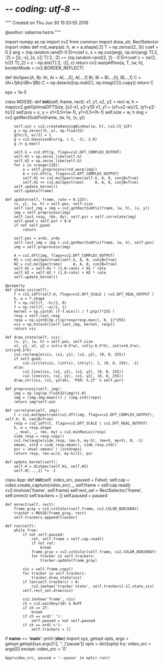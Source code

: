 # -*- coding: utf-8 -*-
"""
Created on Thu Jun 30 15:33:55 2016

@author: sabarna.hazra
"""

import numpy as np
import cv2
from common import draw_str, RectSelector
import video
def rnd_warp(a):
    h, w = a.shape[:2]
    T = np.zeros((2, 3))
    coef = 0.2
    ang = (np.random.rand()-0.5)*coef
    c, s = np.cos(ang), np.sin(ang)
    T[:2, :2] = [[c,-s], [s, c]]
    T[:2, :2] += (np.random.rand(2, 2) - 0.5)*coef
    c = (w/2, h/2)
    T[:,2] = c - np.dot(T[:2, :2], c)
    return cv2.warpAffine(a, T, (w, h), borderMode = cv2.BORDER_REFLECT)

def divSpec(A, B):
    Ar, Ai = A[...,0], A[...,1]
    Br, Bi = B[...,0], B[...,1]
    C = (Ar+1j*Ai)/(Br+1j*Bi)
    C = np.dstack([np.real(C), np.imag(C)]).copy()
    return C

eps = 1e-5

class MOSSE:
    def __init__(self, frame, rect):
        x1, y1, x2, y2 = rect
        w, h = map(cv2.getOptimalDFTSize, [x2-x1, y2-y1])
        x1, y1 = (x1+x2-w)//2, (y1+y2-h)//2
        self.pos = x, y = x1+0.5*(w-1), y1+0.5*(h-1)
        self.size = w, h
        img = cv2.getRectSubPix(frame, (w, h), (x, y))

        self.win = cv2.createHanningWindow((w, h), cv2.CV_32F)
        g = np.zeros((h, w), np.float32)
        g[h//2, w//2] = 1
        g = cv2.GaussianBlur(g, (-1, -1), 2.0)
        g /= g.max()

        self.G = cv2.dft(g, flags=cv2.DFT_COMPLEX_OUTPUT)
        self.H1 = np.zeros_like(self.G)
        self.H2 = np.zeros_like(self.G)
        for i in xrange(128):
            a = self.preprocess(rnd_warp(img))
            A = cv2.dft(a, flags=cv2.DFT_COMPLEX_OUTPUT)
            self.H1 += cv2.mulSpectrums(self.G, A, 0, conjB=True)
            self.H2 += cv2.mulSpectrums(     A, A, 0, conjB=True)
        self.update_kernel()
        self.update(frame)

    def update(self, frame, rate = 0.125):
        (x, y), (w, h) = self.pos, self.size
        self.last_img = img = cv2.getRectSubPix(frame, (w, h), (x, y))
        img = self.preprocess(img)
        self.last_resp, (dx, dy), self.psr = self.correlate(img)
        self.good = self.psr > 8.0
        if not self.good:
            return

        self.pos = x+dx, y+dy
        self.last_img = img = cv2.getRectSubPix(frame, (w, h), self.pos)
        img = self.preprocess(img)

        A = cv2.dft(img, flags=cv2.DFT_COMPLEX_OUTPUT)
        H1 = cv2.mulSpectrums(self.G, A, 0, conjB=True)
        H2 = cv2.mulSpectrums(     A, A, 0, conjB=True)
        self.H1 = self.H1 * (1.0-rate) + H1 * rate
        self.H2 = self.H2 * (1.0-rate) + H2 * rate
        self.update_kernel()

    @property
    def state_vis(self):
        f = cv2.idft(self.H, flags=cv2.DFT_SCALE | cv2.DFT_REAL_OUTPUT )
        h, w = f.shape
        f = np.roll(f, -h//2, 0)
        f = np.roll(f, -w//2, 1)
        kernel = np.uint8( (f-f.min()) / f.ptp()*255 )
        resp = self.last_resp
        resp = np.uint8(np.clip(resp/resp.max(), 0, 1)*255)
        vis = np.hstack([self.last_img, kernel, resp])
        return vis

    def draw_state(self, vis):
        (x, y), (w, h) = self.pos, self.size
        x1, y1, x2, y2 = int(x-0.5*w), int(y-0.5*h), int(x+0.5*w), int(y+0.5*h)
        cv2.rectangle(vis, (x1, y1), (x2, y2), (0, 0, 255))
        if self.good:
            cv2.circle(vis, (int(x), int(y)), 2, (0, 0, 255), -1)
        else:
            cv2.line(vis, (x1, y1), (x2, y2), (0, 0, 255))
            cv2.line(vis, (x2, y1), (x1, y2), (0, 0, 255))
        draw_str(vis, (x1, y2+16), 'PSR: %.2f' % self.psr)

    def preprocess(self, img):
        img = np.log(np.float32(img)+1.0)
        img = (img-img.mean()) / (img.std()+eps)
        return img*self.win

    def correlate(self, img):
        C = cv2.mulSpectrums(cv2.dft(img, flags=cv2.DFT_COMPLEX_OUTPUT), self.H, 0, conjB=True)
        resp = cv2.idft(C, flags=cv2.DFT_SCALE | cv2.DFT_REAL_OUTPUT)
        h, w = resp.shape
        _, mval, _, (mx, my) = cv2.minMaxLoc(resp)
        side_resp = resp.copy()
        cv2.rectangle(side_resp, (mx-5, my-5), (mx+5, my+5), 0, -1)
        smean, sstd = side_resp.mean(), side_resp.std()
        psr = (mval-smean) / (sstd+eps)
        return resp, (mx-w//2, my-h//2), psr

    def update_kernel(self):
        self.H = divSpec(self.H1, self.H2)
        self.H[...,1] *= -1

class App:
    def __init__(self, video_src, paused = False):
        self.cap = video.create_capture(video_src)
        _, self.frame = self.cap.read()
        cv2.imshow('frame', self.frame)
        self.rect_sel = RectSelector('frame', self.onrect)
        self.trackers = []
        self.paused = paused

    def onrect(self, rect):
        frame_gray = cv2.cvtColor(self.frame, cv2.COLOR_BGR2GRAY)
        tracker = MOSSE(frame_gray, rect)
        self.trackers.append(tracker)

    def run(self):
        while True:
            if not self.paused:
                ret, self.frame = self.cap.read()
                if not ret:
                    break
                frame_gray = cv2.cvtColor(self.frame, cv2.COLOR_BGR2GRAY)
                for tracker in self.trackers:
                    tracker.update(frame_gray)

            vis = self.frame.copy()
            for tracker in self.trackers:
                tracker.draw_state(vis)
            if len(self.trackers) > 0:
                cv2.imshow('tracker state', self.trackers[-1].state_vis)
            self.rect_sel.draw(vis)

            cv2.imshow('frame', vis)
            ch = cv2.waitKey(10) & 0xFF
            if ch == 27:
                break
            if ch == ord(' '):
                self.paused = not self.paused
            if ch == ord('c'):
                self.trackers = []


if __name__ == '__main__':
    print (__doc__)
    import sys, getopt
    opts, args = getopt.getopt(sys.argv[1:], '', ['pause'])
    opts = dict(opts)
    try:
        video_src = args[0]
    except:
        video_src = '0'

    App(video_src, paused = '--pause' in opts).run()
